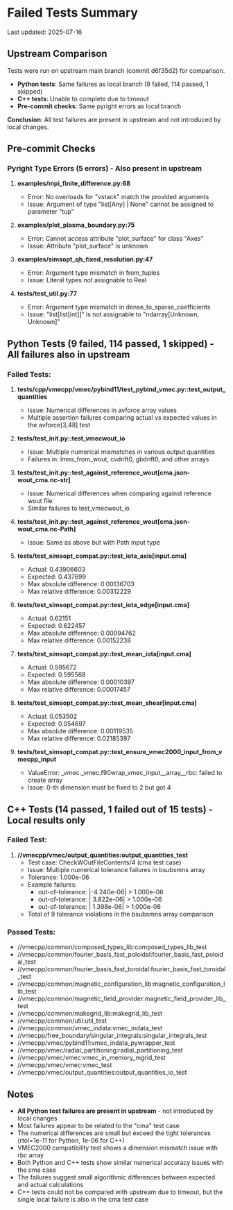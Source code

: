 # Failed Tests Summary

Last updated: 2025-07-16

## Upstream Comparison

Tests were run on upstream main branch (commit d6f35d2) for comparison.
- **Python tests**: Same failures as local branch (9 failed, 114 passed, 1 skipped)
- **C++ tests**: Unable to complete due to timeout
- **Pre-commit checks**: Same pyright errors as local branch

**Conclusion**: All test failures are present in upstream and not introduced by local changes.

## Pre-commit Checks

### Pyright Type Errors (5 errors) - Also present in upstream

1. **examples/mpi_finite_difference.py:68**
   - Error: No overloads for "vstack" match the provided arguments
   - Issue: Argument of type "list[Any] | None" cannot be assigned to parameter "tup"

2. **examples/plot_plasma_boundary.py:75**
   - Error: Cannot access attribute "plot_surface" for class "Axes"
   - Issue: Attribute "plot_surface" is unknown

3. **examples/simsopt_qh_fixed_resolution.py:47**
   - Error: Argument type mismatch in from_tuples
   - Issue: Literal types not assignable to Real

4. **tests/test_util.py:77**
   - Error: Argument type mismatch in dense_to_sparse_coefficients
   - Issue: "list[list[int]]" is not assignable to "ndarray[Unknown, Unknown]"

## Python Tests (9 failed, 114 passed, 1 skipped) - All failures also in upstream

### Failed Tests:

1. **tests/cpp/vmecpp/vmec/pybind11/test_pybind_vmec.py::test_output_quantities**
   - Issue: Numerical differences in avforce array values
   - Multiple assertion failures comparing actual vs expected values in the avforce[3,48] test

2. **tests/test_init.py::test_vmecwout_io**
   - Issue: Multiple numerical mismatches in various output quantities
   - Failures in: lmns_from_wout, cvdrift0, gbdrift0, and other arrays

3. **tests/test_init.py::test_against_reference_wout[cma.json-wout_cma.nc-str]**
   - Issue: Numerical differences when comparing against reference wout file
   - Similar failures to test_vmecwout_io

4. **tests/test_init.py::test_against_reference_wout[cma.json-wout_cma.nc-Path]**
   - Issue: Same as above but with Path input type

5. **tests/test_simsopt_compat.py::test_iota_axis[input.cma]**
   - Actual: 0.43906603
   - Expected: 0.437699
   - Max absolute difference: 0.00136703
   - Max relative difference: 0.00312229

6. **tests/test_simsopt_compat.py::test_iota_edge[input.cma]**
   - Actual: 0.62151
   - Expected: 0.622457
   - Max absolute difference: 0.00094762
   - Max relative difference: 0.00152238

7. **tests/test_simsopt_compat.py::test_mean_iota[input.cma]**
   - Actual: 0.595672
   - Expected: 0.595568
   - Max absolute difference: 0.00010397
   - Max relative difference: 0.00017457

8. **tests/test_simsopt_compat.py::test_mean_shear[input.cma]**
   - Actual: 0.053502
   - Expected: 0.054697
   - Max absolute difference: 0.00119535
   - Max relative difference: 0.02185397

9. **tests/test_simsopt_compat.py::test_ensure_vmec2000_input_from_vmecpp_input**
   - ValueError: _vmec._vmec.f90wrap_vmec_input__array__rbc: failed to create array
   - Issue: 0-th dimension must be fixed to 2 but got 4

## C++ Tests (14 passed, 1 failed out of 15 tests) - Local results only

### Failed Test:

1. **//vmecpp/vmec/output_quantities:output_quantities_test**
   - Test case: CheckWOutFileContents/4 (cma test case)
   - Issue: Multiple numerical tolerance failures in bsubsmns array
   - Tolerance: 1.000e-06
   - Example failures:
     - out-of-tolerance: |-4.240e-06| > 1.000e-06
     - out-of-tolerance: | 3.822e-06| > 1.000e-06
     - out-of-tolerance: | 1.398e-06| > 1.000e-06
   - Total of 9 tolerance violations in the bsubsmns array comparison

### Passed Tests:
- //vmecpp/common/composed_types_lib:composed_types_lib_test
- //vmecpp/common/fourier_basis_fast_poloidal:fourier_basis_fast_poloidal_test
- //vmecpp/common/fourier_basis_fast_toroidal:fourier_basis_fast_toroidal_test
- //vmecpp/common/magnetic_configuration_lib:magnetic_configuration_lib_test
- //vmecpp/common/magnetic_field_provider:magnetic_field_provider_lib_test
- //vmecpp/common/makegrid_lib:makegrid_lib_test
- //vmecpp/common/util:util_test
- //vmecpp/common/vmec_indata:vmec_indata_test
- //vmecpp/free_boundary/singular_integrals:singular_integrals_test
- //vmecpp/vmec/pybind11:vmec_indata_pywrapper_test
- //vmecpp/vmec/radial_partitioning:radial_partitioning_test
- //vmecpp/vmec/vmec:vmec_in_memory_mgrid_test
- //vmecpp/vmec/vmec:vmec_test
- //vmecpp/vmec/output_quantities:output_quantities_io_test

## Notes

- **All Python test failures are present in upstream** - not introduced by local changes
- Most failures appear to be related to the "cma" test case
- The numerical differences are small but exceed the tight tolerances (rtol=1e-11 for Python, 1e-06 for C++)
- VMEC2000 compatibility test shows a dimension mismatch issue with rbc array
- Both Python and C++ tests show similar numerical accuracy issues with the cma case
- The failures suggest small algorithmic differences between expected and actual calculations
- C++ tests could not be compared with upstream due to timeout, but the single local failure is also in the cma test case
